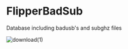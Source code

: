 # FlipperBadSub
Database including badusb's and subghz files

![download(1)](https://user-images.githubusercontent.com/124450340/216776224-673193f7-2ab3-4c53-a5c6-d6db399553b1.png)


